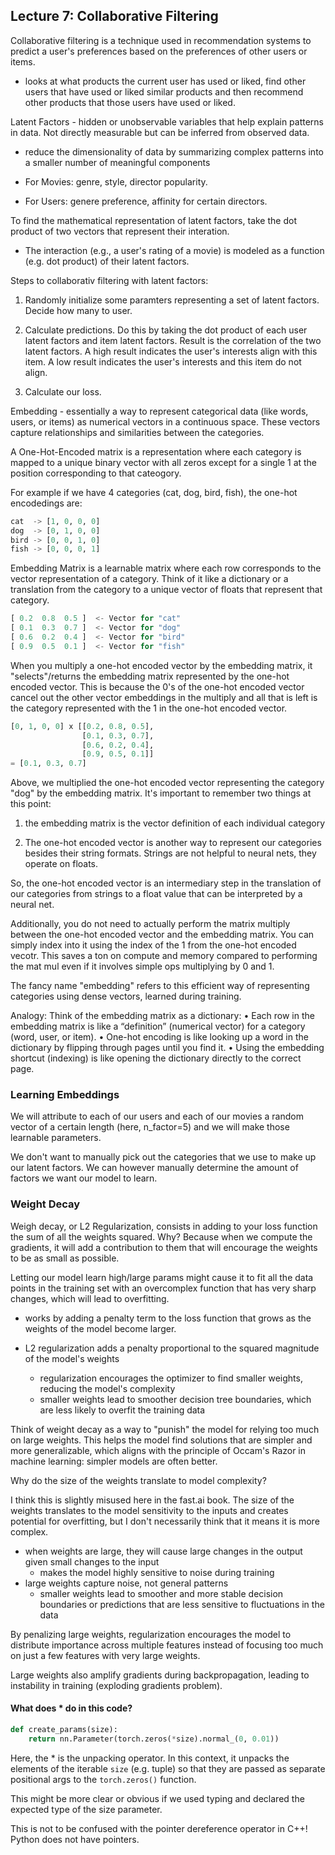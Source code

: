 ## Lecture 7: Collaborative Filtering

Collaborative filtering is a technique used in recommendation systems to predict a user's preferences based on the preferences of other users or items. 

* looks at what products the current user has used or liked, find other users that have used or liked similar products and then recommend other products that those users have used or liked.

Latent Factors - hidden or unobservable variables that help explain patterns in data. Not directly measurable but can be inferred from observed data.

*  reduce the dimensionality of data by summarizing complex patterns into a smaller number of meaningful components

* For Movies: genre, style, director popularity.
* For Users: genere preference, affinity for certain directors.

To find the mathematical representation of latent factors, take the dot product of two vectors that represent their interation.

* The interaction (e.g., a user's rating of a movie) is modeled as a function (e.g. dot product) of their latent factors.

Steps to collaborativ filtering with latent factors:

1. Randomly initialize some paramters representing a set of latent factors. Decide how many to user.

2. Calculate predictions. Do this by taking the dot product of each user latent factors and item latent factors. Result is the correlation of the two latent factors. A high result indicates the user's interests align with this item. A low result indicates the user's interests and this item do not align.

3. Calculate our loss.

Embedding - essentially a way to represent categorical data (like words, users, or items) as numerical vectors in a continuous space. These vectors capture relationships and similarities between the categories.

A One-Hot-Encoded matrix is a representation where each category is mapped to a unique binary vector with all zeros except for a single 1 at the position corresponding to that cateogory.

For example if we have 4 categories (cat, dog, bird, fish), the one-hot encodedings are:

```python
cat  -> [1, 0, 0, 0]
dog  -> [0, 1, 0, 0]
bird -> [0, 0, 1, 0]
fish -> [0, 0, 0, 1]
```

Embedding Matrix is a learnable matrix where each row corresponds to the vector representation of a category. Think of it like a dictionary or a translation from the category to a unique vector of floats that represent that category.

```python
[ 0.2  0.8  0.5 ]  <- Vector for "cat"
[ 0.1  0.3  0.7 ]  <- Vector for "dog"
[ 0.6  0.2  0.4 ]  <- Vector for "bird"
[ 0.9  0.5  0.1 ]  <- Vector for "fish"
```

When you multiply a one-hot encoded vector by the embedding matrix, it "selects"/returns the embedding matrix represented by the one-hot encoded vector. This is because the 0's of the one-hot encoded vector cancel out the other vector embeddings in the multiply and all that is left is the category represented with the 1 in the one-hot encoded vector.

```python
[0, 1, 0, 0] x [[0.2, 0.8, 0.5],
                [0.1, 0.3, 0.7],
                [0.6, 0.2, 0.4],
                [0.9, 0.5, 0.1]]
= [0.1, 0.3, 0.7]
```

Above, we multiplied the one-hot encoded vector representing the category "dog" by the embedding matrix. It's important to remember two things at this point:

1. the embedding matrix is the vector definition of each individual category

2. The one-hot encoded vector is another way to represent our categories besides their string formats. Strings are not helpful to neural nets, they operate on floats.

So, the one-hot encoded vector is an intermediary step in the translation of our categories from strings to a float value that can be interpreted by a neural net.

Additionally, you do not need to actually perform the matrix multiply between the one-hot encoded vector and the embedding matrix. You can simply index into it using the index of the 1 from the one-hot encoded vecotr. This saves a ton on compute and memory compared to performing the mat mul even if it involves simple ops multiplying by 0 and 1.

The fancy name "embedding" refers to this efficient way of representing categories using dense vectors, learned during training.

Analogy:
Think of the embedding matrix as a dictionary:
	•	Each row in the embedding matrix is like a “definition” (numerical vector) for a category (word, user, or item).
	•	One-hot encoding is like looking up a word in the dictionary by flipping through pages until you find it.
	•	Using the embedding shortcut (indexing) is like opening the dictionary directly to the correct page.

### Learning Embeddings

We will attribute to each of our users and each of our movies a random vector of a certain length (here, n_factor=5) and we will make those learnable parameters. 

We don't want to manually pick out the categories that we use to make up our latent factors. We can however manually determine the amount of factors we want our model to learn.

### Weight Decay

Weigh decay, or L2 Regularization, consists in adding to your loss function the sum of all the weights squared. Why? Because when we compute the gradients, it will add a contribution to them that will encourage the weights to be as small as possible.

Letting our model learn high/large params might cause it to fit all the data points in the training set with an overcomplex function that has very sharp changes, which will lead to overfitting.

* works by adding a penalty term to the loss function that grows as the weights of the model become larger.

* L2 regularization adds a penalty proportional to the squared magnitude of the model's weights
    * regularization encourages the optimizer to find smaller weights, reducing the model's complexity
    * smaller weights lead to smoother decision tree boundaries, which are less likely to overfit the training data

Think of weight decay as a way to "punish" the model for relying too much on large weights. This helps the model find solutions that are simpler and more generalizable, which aligns with the principle of Occam's Razor in machine learning: simpler models are often better.

Why do the size of the weights translate to model complexity?

I think this is slightly misused here in the fast.ai book. The size of the weights translates to the model sensitivity to the inputs and creates potential for overfitting, but I don't necessarily think that it means it is more complex.

* when weights are large, they will cause large changes in the output given small changes to the input
    * makes the model highly sensitive to noise during training
* large weights capture noise, not general patterns
    * smaller weights lead to smoother and more stable decision boundaries or predictions that are less sensitive to fluctuations in the data

By penalizing large weights, regularization encourages the model to distribute importance across multiple features instead of focusing too much on just a few features with very large weights.

Large weights also amplify gradients during backpropagation, leading to instability in training (exploding gradients problem).

#### What does * do in this code?

```python
def create_params(size):
    return nn.Parameter(torch.zeros(*size).normal_(0, 0.01))
```

Here, the * is the unpacking operator. In this context, it unpacks the elements of the iterable `size` (e.g. tuple) so that they are passed as separate positional args to the `torch.zeros()` function.

This might be more clear or obvious if we used typing and declared the expected type of the size parameter.

This is not to be confused with the pointer dereference operator in C++! Python does not have pointers.